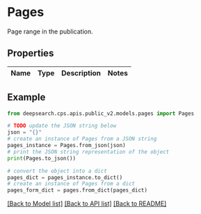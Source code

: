 # Pages

Page range in the publication.

## Properties

Name | Type | Description | Notes
------------ | ------------- | ------------- | -------------

## Example

```python
from deepsearch.cps.apis.public_v2.models.pages import Pages

# TODO update the JSON string below
json = "{}"
# create an instance of Pages from a JSON string
pages_instance = Pages.from_json(json)
# print the JSON string representation of the object
print(Pages.to_json())

# convert the object into a dict
pages_dict = pages_instance.to_dict()
# create an instance of Pages from a dict
pages_form_dict = pages.from_dict(pages_dict)
```
[[Back to Model list]](../README.md#documentation-for-models) [[Back to API list]](../README.md#documentation-for-api-endpoints) [[Back to README]](../README.md)


